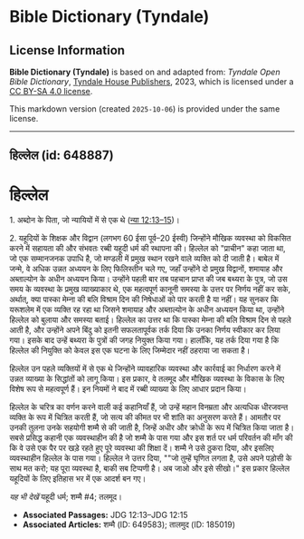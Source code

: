 # Bible Dictionary (Tyndale)

## License Information

**Bible Dictionary (Tyndale)** is based on and adapted from: _Tyndale Open Bible Dictionary_, [Tyndale House Publishers](https://tyndaleopenresources.com/), 2023, which is licensed under a [CC BY-SA 4.0 license](https://creativecommons.org/licenses/by-sa/4.0/legalcode.en).

This markdown version (created `2025-10-06`) is provided under the same license.



--------------------------------

## हिल्लेल (id: 648887)

हिल्लेल
=======

1\. अब्दोन के पिता, जो न्यायियों में से एक थे ([न्या 12:13–15](https://ref.ly/Judg12:13-Judg12:15))।

2\. यहूदियों के शिक्षक और विद्वान (लगभग 60 ईसा पूर्व–20 ईस्वी) जिन्होंने मौखिक व्यवस्था को विकसित करने में सहायता की और संभवतः रब्बी यहूदी धर्म की स्थापना की। हिल्लेल को "प्राचीन" कहा जाता था, जो एक सम्मानजनक उपाधि है, जो मण्डली में प्रमुख स्थान रखने वाले व्यक्ति को दी जाती है। बाबेल में जन्मे, वे अधिक उन्नत अध्ययन के लिए फिलिस्तीन चले गए, जहाँ उन्होंने दो प्रमुख विद्वानों, शमायाह और अब्ताल्योन के अधीन अध्ययन किया। उन्होंने पहली बार तब पहचान प्राप्त की जब बथ्यरा के पुत्र, जो उस समय के व्यवस्था के प्रमुख व्याख्याकार थे, एक महत्वपूर्ण कानूनी समस्या के उत्तर पर निर्णय नहीं कर सके, अर्थात्, क्या पास्का मेम्ना की बलि विश्राम दिन की निषेधाओं को पार करती है या नहीं। यह सुनकर कि यरूशलेम में एक व्यक्ति रह रहा था जिसने शमायाह और अब्ताल्योन के अधीन अध्ययन किया था, उन्होंने हिल्लेल को बुलाया और समस्या बताई। हिल्लेल का उत्तर था कि पास्का मेम्ना की बलि विश्राम दिन से पहले आती है, और उन्होंने अपने बिंदु को इतनी सफलतापूर्वक तर्क दिया कि उनका निर्णय स्वीकार कर लिया गया। इसके बाद उन्हें बथ्यरा के पुत्रों की जगह नियुक्त किया गया। हालाँकि, यह तर्क दिया गया है कि हिल्लेल की नियुक्ति को केवल इस एक घटना के लिए जिम्मेदार नहीं ठहराया जा सकता है।

हिल्लेल उन पहले व्यक्तियों में से एक थे जिन्होंने व्यावहारिक व्यवस्था और कार्रवाई का निर्धारण करने में उन्नत व्याख्या के सिद्धांतों को लागू किया। इस प्रकार, वे तलमूद और मौखिक व्यवस्था के विकास के लिए विशेष रूप से महत्वपूर्ण हैं। इन नियमों ने बाद में रब्बी व्याख्या के लिए आधार प्रदान किया।

हिल्लेल के चरित्र का वर्णन करने वाली कई कहानियाँ हैं, जो उन्हें महान विनम्रता और अत्यधिक धीरजवन्त व्यक्ति के रूप में चित्रित करती हैं, जो सत्य की कीमत पर भी शांति का अनुसरण करते हैं। आमतौर पर उनकी तुलना उनके सहयोगी शम्मै से की जाती है, जिन्हें अधीर और क्रोधी के रूप में चित्रित किया जाता है। सबसे प्रसिद्ध कहानी एक व्यवस्थाहीन की है जो शम्मै के पास गया और इस शर्त पर धर्म परिवर्तन की माँग की कि वे उसे एक पैर पर खड़े रहते हुए पूरे व्यवस्था की शिक्षा दें। शम्मै ने उसे ठुकरा दिया, और इसलिए व्यवस्थाहीन हिल्लेल के पास गया। हिल्लेल ने उत्तर दिया, ""जो तुम्हें घृणित लगता है, उसे अपने पड़ोसी के साथ मत करो; यह पूरा व्यवस्था है, बाकी सब टिप्पणी है। अब जाओ और इसे सीखो।" इस प्रकार हिल्लेल यहूदियों के लिए इतिहास भर में एक आदर्श बन गए।

*यह भी देखें* यहूदी धर्म; शम्मै \#4; तलमूद।

* **Associated Passages:** JDG 12:13–JDG 12:15
* **Associated Articles:** शम्मै (ID: 649583); तालमुद (ID: 185019)

